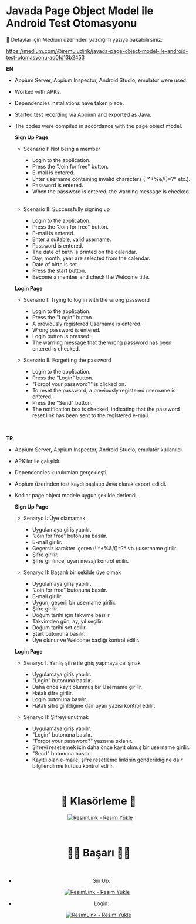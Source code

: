 # Javada Page Object Model ile Android Test Otomasyonu
:tada: Detaylar için Medium üzerinden yazdığım yazıya bakabilirsiniz:
&nbsp; 

https://medium.com/@iremuludirik/javada-page-object-model-ile-android-test-otomasyonu-ad0fd13b2453

**EN**

- Appium Server, Appium Inspector, Android Studio, emulator were used.
- Worked with APKs.
- Dependencies installations have taken place.
- Started test recording via Appium and exported as Java.
- The codes were compiled in accordance with the page object model.

    **Sign Up Page**
    &nbsp;
    
  - Scenario I: Not being a member
      - Login to the application.
       - Press the "Join for free" button.
       - E-mail is entered.
       - Enter username containing invalid characters (!'^+%&/()=?* etc.).
       - Password is entered.
       - When the password is entered, the warning message is checked.
    &nbsp;

    
  - Scenario II: Successfully signing up
      - Login to the application.
       - Press the "Join for free" button.
       - E-mail is entered.
       - Enter a suitable, valid username.
       - Password is entered.
       - The date of birth is printed on the calendar.
       - Day, month, year are selected from the calendar.
       - Date of birth is set.
       - Press the start button.
       - Become a member and check the Welcome title.
    &nbsp;
    &nbsp;

  
   **Login Page**
    &nbsp;
    
  - Scenario I: Trying to log in with the wrong password
      - Login to the application.
       - Press the "Login" button.
       - A previously registered Username is entered.
       - Wrong password is entered.
       - Login button is pressed.
       - The warning message that the wrong password has been entered is checked.
    &nbsp;

    
  - Scenario II: Forgetting the password
      - Login to the application.
       - Press the "Login" button.
       - "Forgot your password?" is clicked on.
       - To reset the password, a previously registered username is entered.
       - Press the "Send" button.
       - The notification box is checked, indicating that the password reset link has been sent to the registered e-mail.
  
    &nbsp;
    &nbsp;


**TR**

- Appium Server, Appium Inspector, Android Studio, emulatör kullanıldı.
- APK’ler ile çalışıldı.
- Dependencies kurulumları gerçekleşti.
- Appium üzerinden test kaydı başlatıp Java olarak export edildi.
- Kodlar page object modele uygun şekilde derlendi.

    **Sign Up Page**
    &nbsp;
    
  - Senaryo I: Üye olamamak
      - Uygulamaya giriş yapılır.
      - "Join for free" butonuna basılır.
      - E-mail girilir.
      - Geçersiz karakter içeren (!'^+%&/()=?* vb.) username girilir.
      - Şifre girilir.
      - Şifre girilince, uyarı mesajı kontrol edilir.
    &nbsp;

    
  - Senaryo II: Başarılı bir şekilde üye olmak
      - Uygulamaya giriş yapılır.
      - "Join for free" butonuna basılır.
      - E-mail girilir.
      - Uygun, geçerli bir username girilir.
      - Şifre girilir.
      - Doğum tarihi için takvime basılır.
      - Takvimden gün, ay, yıl seçilir.
      - Doğum tarihi set edilir.
      - Start butonuna basılır.
      - Üye olunur ve Welcome başlığı kontrol edilir.
    &nbsp;
    &nbsp;

  
   **Login Page**
    &nbsp;
    
  - Senaryo I: Yanlış şifre ile giriş yapmaya çalışmak
      - Uygulamaya giriş yapılır.
      - "Login" butonuna basılır.
      - Daha önce kayıt olunmuş bir Username girilir.
      - Hatalı şifre girilir.
      - Login butonuna basılır.
      - Hatalı şifre girildiğine dair uyarı yazısı kontrol edilir.
    &nbsp;

    
  - Senaryo II: Şifreyi unutmak
      - Uygulamaya giriş yapılır.
      - "Login" butonuna basılır.
      - "Forgot your password?" yazısına tıklanır.
      - Şifreyi resetlemek için daha önce kayıt olmuş bir username girilir.
      - "Send" butonuna basılır.
      - Kayıtlı olan e-maile, şifre resetleme linkinin gönderildiğine dair bilgilendirme kutusu kontrol edilir.
  
    &nbsp;
    &nbsp;

<div align ="center">
  
 # :open_file_folder: Klasörleme :open_file_folder:
  
&nbsp;
<a href="https://resimlink.com/dWjNGIt1" title="ResimLink - Resim Yükle"><img src="https://r.resimlink.com/dWjNGIt1.jpg" title="ResimLink - Resim Yükle" alt="ResimLink - Resim Yükle"></a>


&nbsp;


# :tada::tada: Başarı :clap::clap:
  &nbsp;
  - Sin Up:
  &nbsp;
  
  <a href="https://resimlink.com/JjhD" title="ResimLink - Resim Yükle"><img src="https://r.resimlink.com/JjhD.jpg" title="ResimLink - Resim Yükle" alt="ResimLink - Resim Yükle"></a>
    &nbsp;
  
  - Login:
  &nbsp;
  
<a href="https://resimlink.com/SKoEL" title="ResimLink - Resim Yükle"><img src="https://r.resimlink.com/SKoEL.jpg" title="ResimLink - Resim Yükle" alt="ResimLink - Resim Yükle"></a>

